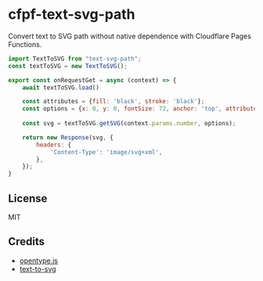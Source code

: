 # cfpf-text-svg-path

Convert text to SVG path without native dependence with Cloudflare Pages Functions.

```js
import TextToSVG from "text-svg-path";
const textToSVG = new TextToSVG();

export const onRequestGet = async (context) => {
    await textToSVG.load()

    const attributes = {fill: 'black', stroke: 'black'};
    const options = {x: 0, y: 0, fontSize: 72, anchor: 'top', attributes: attributes};
    
    const svg = textToSVG.getSVG(context.params.number, options);

    return new Response(svg, {
        headers: {
            'Content-Type': 'image/svg+xml',
        },
    });
}

```

## License

MIT

## Credits

- [opentype.js](https://github.com/nodebox/opentype.js)
- [text-to-svg]()
